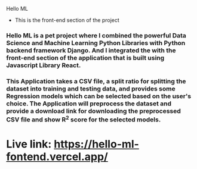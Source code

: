 Hello ML
- This is the front-end section of the project

<h3> Hello ML is a pet project where I combined the powerful Data Science and Machine Learning Python Libraries with Python backend framework <b>Django</b>. And I integrated the with the front-end section of the application that is built using Javascript Library <b>React</b>. </h3>

<h3>This Application takes a CSV file, a split ratio for splitting the dataset into training and testing data, and provides some <b>Regression</b> models which can
be selected based on the user's choice. The Application will preprocess the dataset and provide a download link for downloading the preprocessed CSV file and show
R<sup>2</sup> score for the selected models.</h3>

# Live link: https://hello-ml-fontend.vercel.app/
